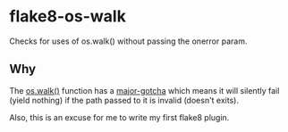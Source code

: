 # flake8-os-walk

Checks for uses of os.walk() without passing the onerror param.

## Why

The [os.walk()](https://docs.python.org/3/library/os.html#os.walk) function has a [major-gotcha](https://blog.toolchain.com/os-walk-has-a-major-gotcha/) which means it will silently fail (yield nothing) if the path passed to it is invalid (doesn't exits).

Also, this is an excuse for me to write my first flake8 plugin.
